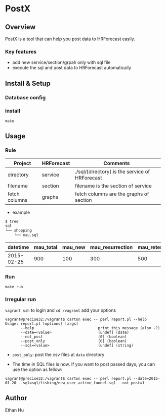 PostX
====

## Overview

PostX is a tool that can help you post data to HRForecast easily.

### Key features

* add new service/section/grpah only with sql file
* execute the sql and post data to HRForecast automatically  

## Install & Setup

### Database config

### install

```
make
```

## Usage

### Rule

|Project       | HRForecast | Comments                                        |
|--------------| ---------- | ----------------------------------------------- |
|directory     | service    | ./sql/{directory} is the service of HRForecast  |
|filename      | section    | filename is the section of service              |
|fetch columns | graphs     | fetch columns are the graphs of section         |

* example

```sh
$ tree
sql
└── shopping
    └── mau.sql
```

|datetime   | mau_total | mau_new | mau_resurrection | mau_retention |
| --------- | --------- | ------- | ---------------- | ------------- |
|2015-02-25 | 900       | 100     | 300              | 500           |

### Run

```
make run
```

### Irregular run 

`vagrant ssh` to login and `cd /vagrant` add your options
```
vagrant@precise32:/vagrant$ carton exec -- perl report.pl --help
Usage: report.pl [options] [args]
       --help                             print this message (also -?)
       --date=<value>                     [undef] (date)
       --not_post                         [0] (boolean)
       --post_only                        [0] (boolean)
       --sql=<value>                      [undef] (string)
```

* `post_only`: post the csv files at `data` directory

*  The time in SQL files is now. If you want to post passed days, you can use the option as fellow:

```
vagrant@precise32:/vagrant$ carton exec -- perl report.pl --date=2015-01-20 --sql=sql/fishing/new_user_active_funnel.sql --not_post=1
```

## Author
Ethan Hu
